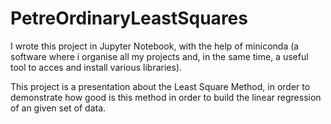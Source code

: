 # PetreOrdinaryLeastSquares

I wrote this project in Jupyter Notebook, with the help of miniconda (a software where i organise all my projects and, in the same time, a useful tool to acces and install various libraries).

This project is a presentation about the Least Square Method, in order to demonstrate how good is this method in order to build the linear regression of an given set of data.
